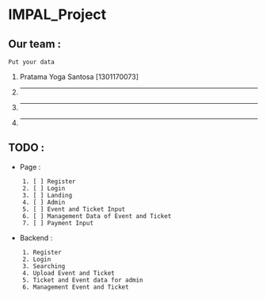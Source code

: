 # IMPAL_Project

## Our team :
``` Put your data ```
1. Pratama Yoga Santosa [1301170073] 
2. ----
3. ----
4. ----

## TODO :
* Page :
```
	1. [ ] Register
	2. [ ] Login
	3. [ ] Landing
	4. [ ] Admin
	5. [ ] Event and Ticket Input 
	6. [ ] Management Data of Event and Ticket
	7. [ ] Payment Input
```
	
* Backend :
```
	1. Register
	2. Login
	3. Searching
	4. Upload Event and Ticket
	5. Ticket and Event data for admin
	6. Management Event and Ticket
```
